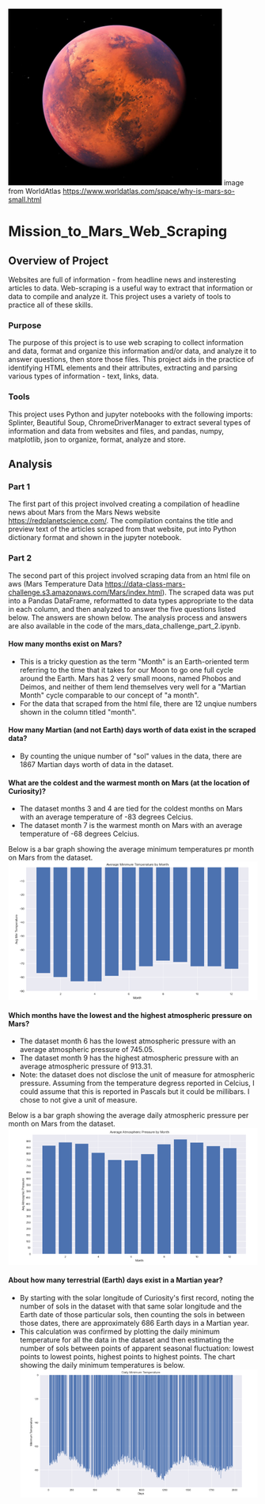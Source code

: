 ![The planet Mars](https://github.com/bnidam/Mission_to_Mars_Web_Scraping/blob/main/Resources/Mars.png) image from WorldAtlas https://www.worldatlas.com/space/why-is-mars-so-small.html

# Mission_to_Mars_Web_Scraping

## Overview of Project
Websites are full of information - from headline news and insteresting articles to data. Web-scraping is a useful way to extract that information or data to compile and analyze it. This project uses a variety of tools to practice all of these skills.

### Purpose
The purpose of this project is to use web scraping to collect information and data, format and organize this information and/or data, and analyze it to answer questions, then store those files. This project aids in the practice of identifying HTML elements and their attributes, extracting and parsing various types of information - text, links, data.

### Tools
This project uses Python and jupyter notebooks with the following imports: Splinter, Beautiful Soup, ChromeDriverManager to extract several types of information and data from websites and files, and pandas, numpy, matplotlib, json to organize, format, analyze and store. 

## Analysis 

### Part 1
The first part of this project involved creating a compilation of headline news about Mars from the Mars News website https://redplanetscience.com/.  The compilation contains the title and preview text of the articles scraped from that website, put into Python dictionary format and shown in the jupyter notebook.

### Part 2
The second part of this project involved scraping data from an html file on aws (Mars Temperature Data https://data-class-mars-challenge.s3.amazonaws.com/Mars/index.html). The scraped data was put into a Pandas DataFrame, reformatted to data types appropriate to the data in each column, and then analyzed to answer the five questions listed below. The answers are shown below. The analysis process and answers are also available in the code of the mars_data_challenge_part_2.ipynb.

#### How many months exist on Mars?
- This is a tricky question as the term "Month" is an Earth-oriented term referring to the time that it takes for our Moon to go one full cycle around the Earth. Mars has 2 very small moons, named Phobos and Deimos, and neither of them lend themselves very well for a "Martian Month" cycle comparable to our concept of "a month".
- For the data that scraped from the html file, there are 12 unqiue numbers shown in the column titled "month". 

#### How many Martian (and not Earth) days worth of data exist in the scraped data?
- By counting the unique number of "sol" values in the data, there are 1867 Martian days worth of data in the dataset. 

#### What are the coldest and the warmest month on Mars (at the location of Curiosity)?
- The dataset months 3 and 4 are tied for the coldest months on Mars with an average temperature of -83 degrees Celcius.
- The dataset month 7 is the warmest month on Mars with an average temperature of -68 degrees Celcius. 

Below is a bar graph showing the average minimum temperatures pr month on Mars from the dataset.
![Bar chart: Average Miinimum Temperatures by Month](https://github.com/bnidam/Mission_to_Mars_Web_Scraping/blob/main/Resources/Avg_Min_Temp_Month.png)

#### Which months have the lowest and the highest atmospheric pressure on Mars?
- The dataset month 6 has the lowest atmospheric pressure with an average atmospheric pressure of 745.05.
- The dataset month 9 has the highest atmospheric pressure with an average atmospheric pressure of 913.31.
- Note: the dataset does not disclose the unit of measure for atmospheric pressure. Assuming from the temperature degress reported in Celcius, I could assume that this is reported in Pascals but it could be millibars. I chose to not give a unit of measure.

Below is a bar graph showing the average daily atmospheric pressure per month on Mars from the dataset.
![Bar chart: Average Atmospheric Pressure by Month](https://github.com/bnidam/Mission_to_Mars_Web_Scraping/blob/main/Resources/Avg_Atmos_Press_Month.png)

#### About how many terrestrial (Earth) days exist in a Martian year? 
- By starting with the solar longitude of Curiosity's first record, noting the number of sols in the dataset with that same solar longitude and the Earth date of those particular sols, then counting the sols in between those dates, there are approximately 686 Earth days in a Martian year.
- This calculation was confirmed by plotting the daily minimum temperature for all the data in the dataset and then estimating the number of sols between points of apparent seasonal fluctuation: lowest points to lowest points, highest points to highest points. The chart showing the daily minimum temperatures is below.
![chart: Daily Minimum Temperatures](https://github.com/bnidam/Mission_to_Mars_Web_Scraping/blob/main/Resources/Daily_Min_Temp.png)